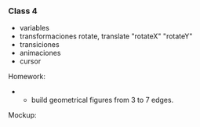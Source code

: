 ### Class 4

* variables
* transformaciones rotate, translate "rotateX" "rotateY"
* transiciones
* animaciones
* cursor

Homework:
* - build geometrical figures from 3 to 7 edges.

Mockup:






